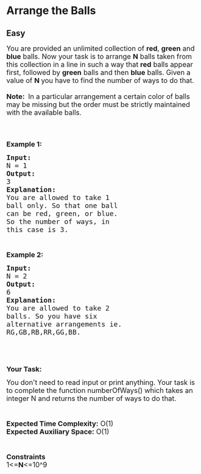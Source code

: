 # Arrange the Balls
## Easy 
<div class="problem-statement">
                <p></p><p><span style="font-size:18px">You are provided an unlimited collection of <strong>red</strong>, <strong>green</strong> and <strong>blue</strong> balls. Now your task is to arrange <strong>N</strong> balls taken from this collection in a line in such a way that <strong>red</strong> balls appear first, followed by <strong>green</strong> balls and then <strong>blue</strong> balls. Given a value of <strong>N </strong>you have to find the number of ways to do that.<br>
<br>
<strong>Note:&nbsp;</strong>&nbsp;In&nbsp;a particular arrangement a certain color of balls may be missing but the order must be strictly maintained with the available balls.</span><br>
&nbsp;</p>

<p>&nbsp;</p>

<p><strong><span style="font-size:18px">Example 1:</span></strong></p>

<pre><strong><span style="font-size:18px">Input:</span></strong>
<span style="font-size:18px">N = 1</span>
<span style="font-size:18px"><strong>Output:</strong></span>
<span style="font-size:18px">3</span>
<span style="font-size:18px"><strong>Explanation:</strong></span>
<span style="font-size:18px">You are allowed to take 1 </span>
<span style="font-size:18px">ball only. So that one ball </span>
<span style="font-size:18px">can be red, green, or blue. </span>
<span style="font-size:18px">So the number of ways, in </span>
<span style="font-size:18px">this case is 3.</span></pre>

<p>&nbsp;</p>

<p><strong><span style="font-size:18px">Example 2:</span></strong></p>

<pre><strong><span style="font-size:18px">Input:</span></strong>
<span style="font-size:18px">N = 2</span>
<strong><span style="font-size:18px">Output:</span></strong>
<span style="font-size:18px">6</span>
<strong><span style="font-size:18px">Explanation:</span></strong>
<span style="font-size:18px">You are allowed to take 2 </span>
<span style="font-size:18px">balls. So you have six </span>
<span style="font-size:18px">alternative arrangements ie. </span>
<span style="font-size:18px">RG,GB,RB,RR,GG,BB.</span></pre>

<p>&nbsp;</p>

<p>&nbsp;</p>

<p><strong><span style="font-size:18px">Your Task:</span></strong></p>

<p><span style="font-size:18px">You don't need to read input or print anything. Your task is to complete the function numberOfWays() which takes an integer N and returns&nbsp;the number of ways to do that.</span></p>

<p>&nbsp;</p>

<p><span style="font-size:18px"><strong>Expected Time Complexity:</strong> O(1)<br>
<strong>Expected Auxiliary Space:</strong> O(1)</span></p>

<p>&nbsp;</p>

<p><span style="font-size:18px"><strong>Constraints</strong>&nbsp;<br>
1&lt;=<strong>N</strong>&lt;=10^9</span></p>

<p>&nbsp;</p>
 <p></p>
            </div>